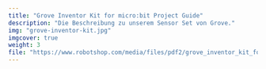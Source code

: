 ```yaml
---
title: "Grove Inventor Kit for micro:bit Project Guide"
description: "Die Beschreibung zu unserem Sensor Set von Grove."
img: "grove-inventor-kit.jpg"
imgcover: true
weight: 3
file: "https://www.robotshop.com/media/files/pdf2/grove_inventor_kit_for_microbit_user_manual.pdf"
---
```

